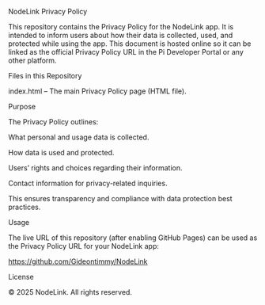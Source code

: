 NodeLink Privacy Policy

This repository contains the Privacy Policy for the NodeLink app. It is intended to inform users about how their data is collected, used, and protected while using the app. This document is hosted online so it can be linked as the official Privacy Policy URL in the Pi Developer Portal or any other platform.


Files in this Repository

index.html – The main Privacy Policy page (HTML file).


Purpose

The Privacy Policy outlines:

What personal and usage data is collected.

How data is used and protected.

Users’ rights and choices regarding their information.

Contact information for privacy-related inquiries.


This ensures transparency and compliance with data protection best practices.


Usage

The live URL of this repository (after enabling GitHub Pages) can be used as the Privacy Policy URL for your NodeLink app:

https://github.com/Gideontimmy/NodeLink


License

© 2025 NodeLink. All rights reserved.
